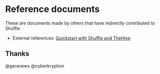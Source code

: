 # Reference documents
These are documents made by others that have indirectly contributed to Shuffle

* External references:
[Quickstart with Shuffle and TheHive](https://github.com/TheHive-Project/TheHive/tree/develop-th4/docker)

## Thanks
@garanews
@cyberkryption
